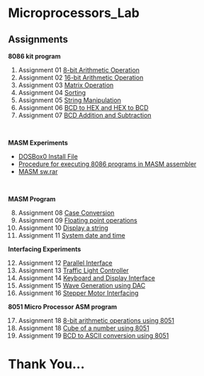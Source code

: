 # Microprocessors_Lab

## Assignments
**8086 kit program**
1. Assignment 01 [8-bit Arithmetic Operation](https://github.com/KKBUGHUNTER/Microprocessors_Lab/tree/main/Assignment-01)
2. Assignment 02 [16-bit Arithmetic Operation](https://github.com/KKBUGHUNTER/Microprocessors_Lab/tree/main/Assignment-02)
3. Assignment 03 [Matrix Operation](https://github.com/KKBUGHUNTER/Microprocessors_Lab/tree/main/Assignment-03)
4. Assignment 04 [Sorting](https://github.com/KKBUGHUNTER/Microprocessors_Lab/tree/main/Assignment-04)
5. Assignment 05 [String Manipulation](https://github.com/KKBUGHUNTER/Microprocessors_Lab/tree/main/Assignment-05)
6. Assignment 06 [BCD to HEX and HEX to BCD](https://github.com/KKBUGHUNTER/Microprocessors_Lab/tree/main/Assignment-06)
7. Assignment 07 [BCD Addition and Subtraction](https://github.com/KKBUGHUNTER/Microprocessors_Lab/tree/main/Assignment-07)
<br>
 
**MASM Experiments**
  - [DOSBox0 Install File](https://github.com/KKBUGHUNTER/Microprocessors_Lab/blob/main/Reference%20for%20MASM/DOSBox0.74-3-win32-installer.exe)
  - [Procedure for executing 8086 programs in MASM assembler](https://github.com/KKBUGHUNTER/Microprocessors_Lab/blob/main/Reference%20for%20MASM/Procedure%20for%20executing%208086%20programs%20in%20MASM%20assembler.pdf)
  - [MASM sw.rar](https://github.com/KKBUGHUNTER/Microprocessors_Lab/blob/main/Reference%20for%20MASM/MASM%20sw.rar)
<br>

**MASM Program**

8. Assignment 08 [Case Conversion](https://github.com/KKBUGHUNTER/Microprocessors_Lab/tree/main/Assignment-08)
9. Assignment 09 [Floating point operations](https://github.com/KKBUGHUNTER/Microprocessors_Lab/tree/main/Assignment-09)
10. Assignment 10 [Display a string](https://github.com/KKBUGHUNTER/Microprocessors_Lab/tree/main/Assignment-10)
11. Assignment 11 [System date and time](https://github.com/KKBUGHUNTER/Microprocessors_Lab/tree/main/Assignment-11)

**Interfacing Experiments**

12. Assignment 12 [Parallel Interface](https://github.com/KKBUGHUNTER/Microprocessors_Lab/tree/main/Assignment-12)
13. Assignment 13 [Traffic Light Controller](https://github.com/KKBUGHUNTER/Microprocessors_Lab/tree/main/Assignment-13)
14. Assignment 14 [Keyboard and Display Interface](https://github.com/KKBUGHUNTER/Microprocessors_Lab/tree/main/Assignment-14)
15. Assignment 15 [Wave Generation using DAC](https://github.com/KKBUGHUNTER/Microprocessors_Lab/tree/main/Assignment-15)
16. Assignment 16 [Stepper Motor Interfacing](https://github.com/KKBUGHUNTER/Microprocessors_Lab/tree/main/Assignment-16)

**8051 Micro Processor ASM program** 

17. Assignment 18 [8-bit arithmetic operations using 8051](https://github.com/KKBUGHUNTER/Microprocessors_Lab/tree/main/Assignment-17)
18. Assignment 18 [Cube of a number using 8051](https://github.com/KKBUGHUNTER/Microprocessors_Lab/tree/main/Assignment-18)
19. Assignment 19 [BCD to ASCII conversion using 8051](https://github.com/KKBUGHUNTER/Microprocessors_Lab/tree/main/Assignment-19)



# Thank You...
